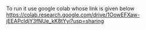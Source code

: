 To run it use google colab whose link is given below  
https://colab.research.google.com/drive/1OowEFXaw-jEEAPcldjY3fNUe_kK8tYyi?usp=sharing
